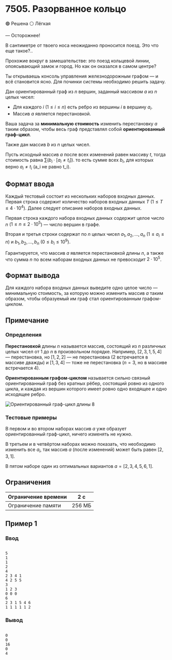 # 7505. Разорванное кольцо

🟢 Решена ⚪ Лёгкая

— Осторожнее!

В сантиметре от твоего носа неожиданно проносится поезд. Это что еще такое?..

Прохожие вокруг в замешательстве: это поезд кольцевой линии, опоясывающий замок и город. Но как он оказался в самом центре?

Ты открываешь консоль управления железнодорожным графом — и всё становится ясно. Для починки системы необходимо решить задачу.

Дан ориентированный граф из $n$ вершин, заданный массивом $a$ из $n$ целых чисел:
* Для каждого $i$ ($1 \le i \le n$) есть ребро из вершины $i$ в вершину $a_i$.
* Массив $a$ является перестановкой.

Ваша задача за **минимальную стоимость** изменить перестановку $a$ таким образом, чтобы весь граф представлял собой **ориентированный граф-цикл**.

Также дан массив $b$ из $n$ целых чисел.

Пусть исходный массив $a$ после всех изменений равен массиву $t$, тогда стоимость равна $\sum (b_i \cdot [a_i \ne t_i])$. то есть сумме всех $b_i$, для которых верно $a_i \ne t_i$ (a_i не равно t_i).

## Формат ввода

Каждый тестовый состоит из нескольких наборов входных данных. Первая строка содержит количество наборов входных данных $T$ ($1 \le T \le 4 \cdot 10^4$). Далее следует описание наборов входных данных.

Первая строка каждого набора входных данных содержит целое число $n$ ($1 \le n \le 2 \cdot 10^5$) — число вершин в графе.

Вторая и третья строки содержат по $n$ целых чисел $a_1, a_2, \dots, a_n$ ($1 \le a_i \le n$) и $b_1, b_2, \dots, b_n$ ($0 \le b_i \le 10^9$).

Гарантируется, что массив $a$ является перестановкой длины $n$, а также что сумма $n$ по всем наборам входных данных не превосходит $2 \cdot 10^5$.

## Формат вывода

Для каждого набора входных данных выведите одно целое число — минимальную стоимость, за которую можно изменить массив $a$ таким образом, чтобы образуемый им граф стал ориентированным графом-циклом.

## Примечание

### Определения
**Перестановкой** длины $n$ называется массив, состоящий из $n$ различных целых чисел от $1$ до $n$ в произвольном порядке. Например, $[2, 3, 1, 5, 4]$ — перестановка, но $[1, 2, 2]$ — не перестановка ($2$ встречается в массиве дважды) и $[1, 3, 4]$ — тоже не перестановка ($n=3$, но в массиве встречается $4$).

**Ориентированным графом-циклом** называется сильно связный ориентированный граф без кратных рёбер, состоящий ровно из одного цикла, и каждая из вершин которого имеет ровно одно входящее и одно исходящее ребро.

![Ориентированный граф-цикл длины 8](https://placehold.co/400x200/000/fff?text=Ориентированный+граф-цикл+длины+8)

### Тестовые примеры
В первом и во втором наборах массив $a$ уже образует ориентированный граф-цикл, ничего изменять не нужно.

В третьем и в четвёртом наборах можно показать, что необходимо изменить все $a_i$, так массив $a$ (после изменений) может быть равен $[2, 3, 1]$.

В пятом наборе один из оптимальных вариантов $a = [2, 3, 4, 5, 6, 1]$.

## Ограничения

Ограничение времени | 2 с
---|---
Ограничение памяти | 256 МБ

## Пример 1

### Ввод
```

5
1
1
2
4
2 3 4 1
4 2 5 5
3
1 2 3
0 0 0
6
2 3 1 5 4 6
1 1 1 1 1 2

```

### Вывод
```

0
0
16
0
4

```